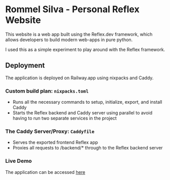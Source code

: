 # Rommel Silva - Personal Reflex Website
This website is a web app built using the Reflex.dev framework, which allows developers to build modern web-apps in pure python.

I used this as a simple experiment to play around with the Reflex framework.

## Deployment
The application is deployed on Railway.app using nixpacks and Caddy.

### Custom build plan: `nixpacks.toml`
- Runs all the necessary commands to setup, initialize, export, and install Caddy
- Starts the Reflex backend and Caddy server using parallel to avoid having to run two separate services in the project

### The Caddy Server/Proxy: `Caddyfile`
- Serves the exported frontend Reflex app
- Proxies all requests to /backend/* through to the Reflex backend server

### Live Demo
The application can be accessed [here](https://personal-site-reflex-production.up.railway.app/)